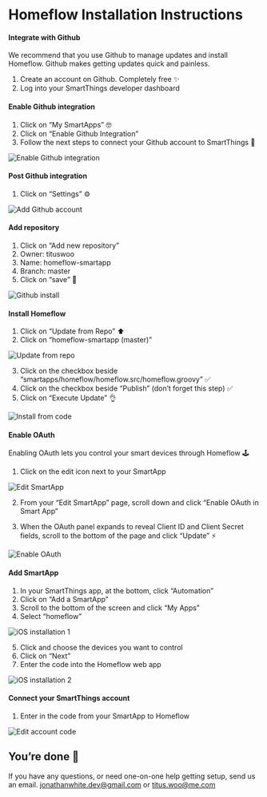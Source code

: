 # Homeflow Installation Instructions

#### Integrate with Github
We recommend that you use Github to manage updates and install Homeflow. Github makes getting updates quick and painless.

1. Create an account on Github. Completely free ✨
2. Log into your SmartThings developer dashboard

#### Enable Github integration
1. Click on “My SmartApps” 🤓
2. Click on “Enable Github Integration”
3. Follow the next steps to connect your Github account to SmartThings 👾

![Enable Github integration](assets/enable-github-integration.png)

#### Post Github integration
1. Click on “Settings” ⚙️

![Add Github account](assets/add-github-account.png)

#### Add repository
1. Click on “Add new repository”
2. Owner: tituswoo
3. Name: homeflow-smartapp
4. Branch: master
5. Click on “save” 💾

![Github install](assets/github-install.png)

#### Install Homeflow
1. Click on “Update from Repo” ⬆️
2. Click on “homeflow-smartapp (master)”

![Update from repo](assets/update-from-repo.png)

3. Click on the checkbox beside “smartapps/homeflow/homeflow.src/homeflow.groovy” ✅
4. Click on the checkbox beside “Publish” (don’t forget this step) ✅
5. Click on “Execute Update” 👌

![Install from code](assets/install-from-code.png)

#### Enable OAuth
Enabling OAuth lets you control your smart devices through Homeflow 🕹
1. Click on the edit icon next to your SmartApp

![Edit SmartApp](assets/edit-app.png)

2. From your “Edit SmartApp” page, scroll down and click “Enable OAuth in Smart App”

3. When the OAuth panel expands to reveal Client ID and Client Secret fields, scroll to the bottom of the page and click “Update” ⚡️

![Enable OAuth](assets/update-settings.png)

#### Add SmartApp
1. In your SmartThings app, at the bottom, click “Automation”
2. Click on “Add a SmartApp”
3. Scroll to the bottom of the screen and click “My Apps”
4. Select “homeflow”

![iOS installation 1](assets/ios-installation-1.png)

5. Click and choose the devices you want to control
6. Click on “Next”
7. Enter the code into the Homeflow web app

![iOS installation 2](assets/ios-installation-2.png)

#### Connect your SmartThings account
1. Enter in the code from your SmartApp to Homeflow

![Edit account code](assets/enter-account-code.png)

## You’re done 🎉
If you have any questions, or need one-on-one help getting setup, send us an email. jonathanwhite.dev@gmail.com or titus.woo@me.com
